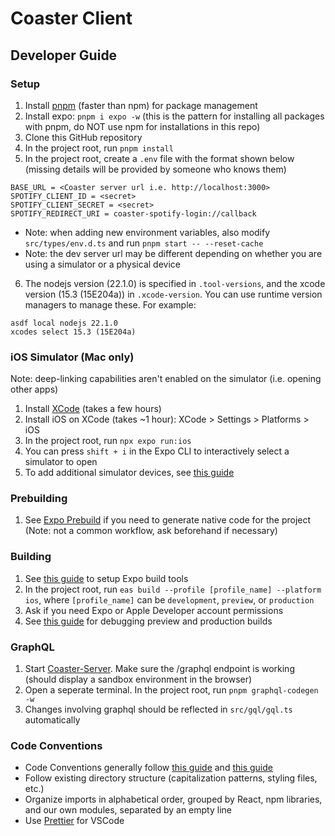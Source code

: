 # Coaster Client
## Developer Guide
### Setup
1. Install [pnpm](https://pnpm.io/installation) (faster than npm) for package management
2. Install expo: `pnpm i expo -w` (this is the pattern for installing all packages with pnpm, do NOT use npm for installations in this repo)
3. Clone this GitHub repository
4. In the project root, run `pnpm install`
5. In the project root, create a `.env` file with the format shown below (missing details will be provided by someone who knows them)
```
BASE_URL = <Coaster server url i.e. http://localhost:3000>
SPOTIFY_CLIENT_ID = <secret>
SPOTIFY_CLIENT_SECRET = <secret>
SPOTIFY_REDIRECT_URI = coaster-spotify-login://callback
```
- Note: when adding new environment variables, also modify `src/types/env.d.ts` and run `pnpm start -- --reset-cache`
- Note: the dev server url may be different depending on whether you are using a simulator or a physical device
6. The nodejs version (22.1.0) is specified in `.tool-versions`, and the xcode version (15.3 (15E204a)) in `.xcode-version`. You can use runtime version managers to manage these. For example: 
```
asdf local nodejs 22.1.0
xcodes select 15.3 (15E204a)
```

### iOS Simulator (Mac only)
Note: deep-linking capabilities aren't enabled on the simulator (i.e. opening other apps)
1. Install [XCode](https://developer.apple.com/xcode/) (takes a few hours)
2. Install iOS on XCode (takes ~1 hour): XCode > Settings > Platforms > iOS
3. In the project root, run `npx expo run:ios`
4. You can press `shift + i` in the Expo CLI to interactively select a simulator to open
5. To add additional simulator devices, see [this guide](https://developer.apple.com/documentation/safari-developer-tools/adding-additional-simulators)

### Prebuilding
1. See [Expo Prebuild](https://docs.expo.dev/workflow/prebuild/) if you need to generate native code for the project (Note: not a common workflow, ask beforehand if necessary)

### Building
1. See [this guide](https://docs.expo.dev/build/setup/) to setup Expo build tools
2. In the project root, run `eas build --profile [profile_name] --platform ios`, where `[profile_name]` can be `development`, `preview`, or `production`
3. Ask if you need Expo or Apple Developer account permissions
4. See [this guide](https://docs.expo.dev/debugging/runtime-issues/#production-errors) for debugging preview and production builds

### GraphQL 
1. Start [Coaster-Server](https://github.com/jason-shang/Coaster-Server). Make sure the /graphql endpoint is working (should display a sandbox environment in the browser)
2. Open a seperate terminal. In the project root, run `pnpm graphql-codegen -w`
4. Changes involving graphql should be reflected in `src/gql/gql.ts` automatically

### Code Conventions
- Code Conventions generally follow [this guide](https://medium.com/@mahesh.nagpure.mailbox/react-native-coding-standard-structure-ab5c5f9e6784) and [this guide](https://gilshaan.medium.com/react-native-coding-standards-and-best-practices-5b4b5c9f4076)
- Follow existing directory structure (capitalization patterns, styling files, etc.)
- Organize imports in alphabetical order, grouped by React, npm libraries, and our own modules, separated by an empty line
- Use [Prettier](https://marketplace.visualstudio.com/items?itemName=esbenp.prettier-vscode) for VSCode
